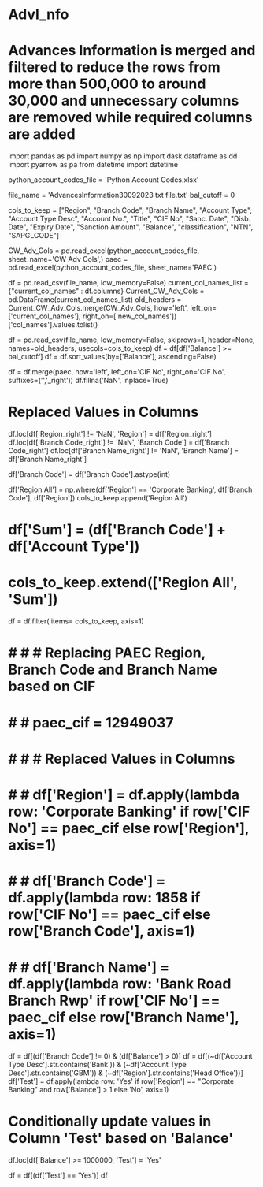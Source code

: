 # AdvI_nfo
# Advances Information is merged and filtered to reduce the rows from more than 500,000 to around 30,000 and unnecessary columns are removed while required columns are added
import pandas as pd
import numpy as np
import dask.dataframe as dd
import pyarrow as pa
from datetime import datetime

python_account_codes_file = 'Python Account Codes.xlsx'

file_name = 'AdvancesInformation30092023 txt file.txt'
bal_cutoff = 0

cols_to_keep = ["Region", "Branch Code", "Branch Name", "Account Type", "Account Type Desc", "Account No.", "Title", "CIF No", 
"Sanc. Date", "Disb. Date", "Expiry Date", "Sanction Amount", "Balance", "classification", "NTN", "SAPGLCODE"]

CW_Adv_Cols = pd.read_excel(python_account_codes_file, sheet_name='CW Adv Cols',)
paec = pd.read_excel(python_account_codes_file, sheet_name='PAEC')

df = pd.read_csv(file_name, low_memory=False)
current_col_names_list = {"current_col_names" : df.columns}
Current_CW_Adv_Cols = pd.DataFrame(current_col_names_list)
old_headers = Current_CW_Adv_Cols.merge(CW_Adv_Cols, how='left', left_on=['current_col_names'], right_on=['new_col_names'])['col_names'].values.tolist()

df = pd.read_csv(file_name, low_memory=False, skiprows=1, header=None, names=old_headers, usecols=cols_to_keep)
df = df[df['Balance'] >= bal_cutoff]
df = df.sort_values(by=['Balance'], ascending=False)



df = df.merge(paec, how='left', left_on='CIF No', right_on='CIF No', suffixes=('','_right'))
df.fillna('NaN', inplace=True)
# Replaced Values in Columns
df.loc[df['Region_right'] != 'NaN', 'Region'] = df['Region_right']
df.loc[df['Branch Code_right'] != 'NaN', 'Branch Code'] = df['Branch Code_right']
df.loc[df['Branch Name_right'] != 'NaN', 'Branch Name'] = df['Branch Name_right']

df['Branch Code'] = df['Branch Code'].astype(int)

df['Region All'] = np.where(df['Region'] == 'Corporate Banking', df['Branch Code'], df['Region'])
cols_to_keep.append('Region All')

# df['Sum'] = (df['Branch Code'] + df['Account Type'])
# cols_to_keep.extend(['Region All', 'Sum'])


df = df.filter( items= cols_to_keep, axis=1)



# # # # Replacing PAEC Region, Branch Code and Branch Name based on CIF
# # # paec_cif = 12949037
# # # # Replaced Values in Columns
# # # df['Region'] = df.apply(lambda row: 'Corporate Banking' if row['CIF No'] == paec_cif else row['Region'], axis=1)
# # # df['Branch Code'] = df.apply(lambda row: 1858 if row['CIF No'] == paec_cif else row['Branch Code'], axis=1)
# # # df['Branch Name'] = df.apply(lambda row: 'Bank Road Branch Rwp' if row['CIF No'] == paec_cif else row['Branch Name'], axis=1)



df = df[(df['Branch Code'] != 0) & (df['Balance'] > 0)]
df = df[(~df['Account Type Desc'].str.contains('Bank')) & (~df['Account Type Desc'].str.contains('GBM')) & (~df['Region'].str.contains('Head Office'))]
df['Test'] = df.apply(lambda row: 'Yes' if row['Region'] == "Corporate Banking" and row['Balance'] > 1  else 'No', axis=1)

# Conditionally update values in Column 'Test' based on 'Balance'
df.loc[df['Balance'] >= 1000000, 'Test'] = 'Yes'

df = df[(df['Test'] == 'Yes')]
df
